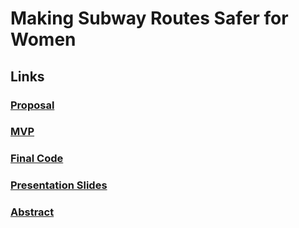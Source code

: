 # Making Subway Routes Safer for Women

## Links

### [Proposal](https://github.com/Elaela22/Projects/blob/main/project_proposal.md)

### [MVP](https://github.com/Elaela22/Projects/blob/main/MVP.md)

### [Final Code](https://github.com/Elaela22/Projects/blob/main/MTA%20Complaints%20Notebook%20(3).ipynb)

### [Presentation Slides](https://github.com/Elaela22/Projects/blob/main/SubwaySafety.pdf)

### [Abstract](https://github.com/Elaela22/Projects/blob/main/written_description.md)
